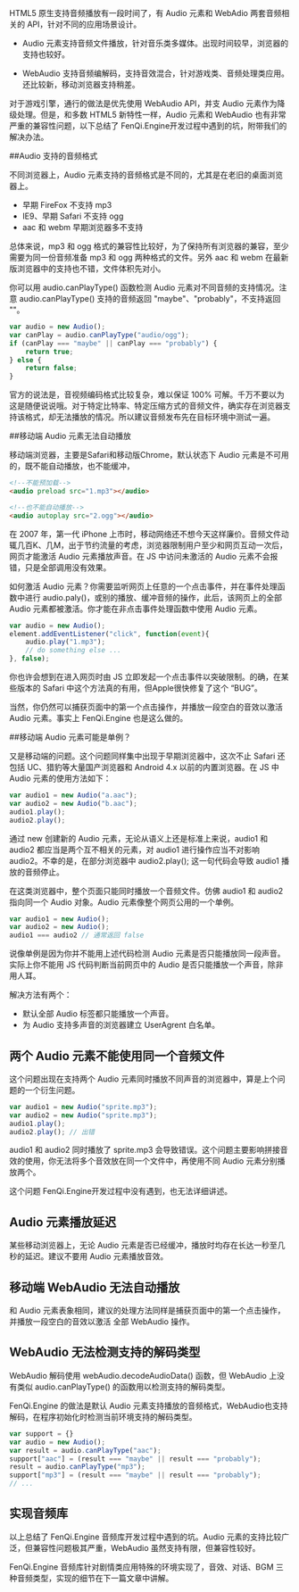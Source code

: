 HTML5 原生支持音频播放有一段时间了，有 Audio 元素和 WebAdio 两套音频相关的 API，针对不同的应用场景设计。

* Audio 元素支持音频文件播放，针对音乐类多媒体。出现时间较早，浏览器的支持也较好。

* WebAudio 支持音频编解码，支持音效混合，针对游戏类、音频处理类应用。还比较新，移动浏览器支持稍差。

对于游戏引擎，通行的做法是优先使用 WebAudio API，并支 Audio 元素作为降级处理。但是，和多数 HTML5 新特性一样，Audio 元素和 WebAudio 也有非常严重的兼容性问题，以下总结了 FenQi.Engine开发过程中遇到的坑，附带我们的解决办法。

##Audio 支持的音频格式

不同浏览器上，Audio 元素支持的音频格式是不同的，尤其是在老旧的桌面浏览器上。

* 早期 FireFox 不支持 mp3
* IE9、早期 Safari 不支持 ogg
* aac 和 webm 早期浏览器多不支持

总体来说，mp3 和 ogg 格式的兼容性比较好，为了保持所有浏览器的兼容，至少需要为同一份音频准备 mp3 和 ogg 两种格式的文件。另外 aac 和 webm 在最新版浏览器中的支持也不错，文件体积先对小。

你可以用 audio.canPlayType() 函数检测 Audio 元素对不同音频的支持情况。注意 audio.canPlayType() 支持的音频返回 "maybe"、"probably"，不支持返回 ""。

```js
var audio = new Audio();
var canPlay = audio.canPlayType("audio/ogg");
if (canPlay === "maybe" || canPlay === "probably") {
    return true;
} else {
    return false;
}
```

官方的说法是，音视频编码格式比较复杂，难以保证 100% 可解。千万不要以为这是随便说说哦。对于特定比特率、特定压缩方式的音频文件，确实存在浏览器支持该格式，却无法播放的情况。所以建议音频发布先在目标环境中测试一遍。

##移动端 Audio 元素无法自动播放

移动端浏览器，主要是Safari和移动版Chrome，默认状态下 Audio 元素是不可用的，既不能自动播放，也不能缓冲，

```html
<!--不能预加载-->
<audio preload src="1.mp3"></audio>

<!--也不能自动播放-->
<audio autoplay src="2.ogg"></audio>
```

在 2007 年，第一代 iPhone 上市时，移动网络还不想今天这样廉价。音频文件动辄几百K、几M，出于节约流量的考虑，浏览器限制用户至少和网页互动一次后，网页才能激活 Audio 元素播放声音。在 JS 中访问未激活的 Audio 元素不会报错，只是全部调用没有效果。

如何激活 Audio 元素？你需要监听网页上任意的一个点击事件，并在事件处理函数中进行 audio.paly()，或别的播放、缓冲音频的操作，此后，该网页上的全部 Audio 元素都被激活。你才能在非点击事件处理函数中使用 Audio 元素。

```js
var audio = new Audio();
element.addEventListener("click", function(event){
    audio.play("1.mp3");
    // do something else ...
}, false);
```

你也许会想到在进入网页时由 JS 立即发起一个点击事件以突破限制。的确，在某些版本的 Safari 中这个方法真的有用，但Apple很快修复了这个 “BUG”。

当然，你仍然可以捕获页面中的第一个点击操作，并播放一段空白的音效以激活 Audio 元素。事实上 FenQi.Engine 也是这么做的。

##移动端 Audio 元素可能是单例？

又是移动端的问题。这个问题同样集中出现于早期浏览器中，这次不止 Safari 还包括 UC、猎豹等大量国产浏览器和 Android 4.x 以前的内置浏览器。在 JS 中 Audio 元素的使用方法如下：

```js
var audio1 = new Audio("a.aac");
var audio2 = new Audio("b.aac");
audio1.play();
audio2.play();
```

通过 new 创建新的 Audio 元素，无论从语义上还是标准上来说，audio1 和 audio2 都应当是两个互不相关的元素，对 audio1 进行操作应当不对影响 audio2。不幸的是，在部分浏览器中 audio2.play(); 这一句代码会导致 audio1 播放的音频停止。

在这类浏览器中，整个页面只能同时播放一个音频文件。仿佛 audio1 和 audio2 指向同一个 Audio 对象。Audio 元素像整个网页公用的一个单例。

```js
var audio1 = new Audio();
var audio2 = new Audio();
audio1 === audio2 // 通常返回 false
```

说像单例是因为你并不能用上述代码检测 Audio 元素是否只能播放同一段声音。实际上你不能用 JS 代码判断当前网页中的 Audio 是否只能播放一个声音，除非用人耳。

解决方法有两个：

* 默认全部 Audio 标签都只能播放一个声音。
* 为 Audio 支持多声音的浏览器建立 UserAgrent 白名单。

## 两个 Audio 元素不能使用同一个音频文件

这个问题出现在支持两个 Audio 元素同时播放不同声音的浏览器中，算是上个问题的一个衍生问题。

```js
var audio1 = new Audio("sprite.mp3");
var audio2 = new Audio("sprite.mp3");
audio1.play();
audio2.play(); // 出错
```

audio1 和 audio2 同时播放了 sprite.mp3 会导致错误。这个问题主要影响拼接音效的使用，你无法将多个音效放在同一个文件中，再使用不同 Audio 元素分别播放两个。

这个问题 FenQi.Engine开发过程中没有遇到，也无法详细讲述。

## Audio 元素播放延迟

某些移动浏览器上，无论 Audio 元素是否已经缓冲，播放时均存在长达一秒至几秒的延迟。建议不要用 Audio 元素播放音效。

## 移动端 WebAudio 无法自动播放

和 Audio 元素表象相同，建议的处理方法同样是捕获页面中的第一个点击操作，并播放一段空白的音效以激活 全部 WebAudio 操作。

## WebAudio 无法检测支持的解码类型

WebAudio 解码使用 webAudio.decodeAudioData() 函数，但 WebAudio 上没有类似 audio.canPlayType() 的函数用以检测支持的解码类型。

FenQi.Engine 的做法是默认 Audio 元素支持播放的音频格式，WebAudio也支持解码，在程序初始化时检测当前环境支持的解码类型。

```js
var support = {}
var audio = new Audio();
var result = audio.canPlayType("aac");
support["aac"] = (result === "maybe" || result === "probably");
result = audio.canPlayType("mp3");
support["mp3"] = (result === "maybe" || result === "probably");
// ...
```

## 实现音频库

以上总结了 FenQi.Engine 音频库开发过程中遇到的坑。Audio 元素的支持比较广泛，但兼容性问题极其严重，WebAudio 虽然支持有限，但兼容性较好。

FenQi.Engine 音频库针对剧情类应用特殊的环境实现了，音效、对话、BGM 三种音频类型，实现的细节在下一篇文章中讲解。